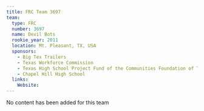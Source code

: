 ```yaml
---
title: FRC Team 3697
team:
  type: FRC
  number: 3697
  name: Devil Bots
  rookie_year: 2011
  location: Mt. Pleasant, TX, USA
  sponsors:
    - Big Tex Trailers
    - Texas Workforce Commission
    - Texas High School Project Fund of the Communities Foundation of Texas
    - Chapel Hill High School
  links:
    Website: 
---
```

No content has been added for this team